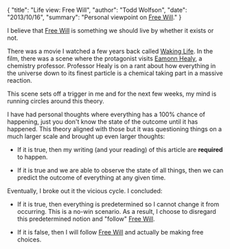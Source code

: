 {
  "title": "Life view: Free Will",
  "author": "Todd Wolfson",
  "date": "2013/10/16",
  "summary": "Personal viewpoint on [Free Will](http://en.wikipedia.org/wiki/Free_will)."
}

I believe that [Free Will][] is something we should live by whether it exists or not.

[Free Will]: http://en.wikipedia.org/wiki/Free_will

There was a movie I watched a few years back called [Waking Life][]. In the film, there was a scene where the protagonist visits [Eamonn Healy][], a chemistry professor. Professor Healy is on a rant about how everything in the universe down to its finest particle is a chemical taking part in a massive reaction.

[Waking Life]: http://www.imdb.com/title/tt0243017/
[Eamonn Healy]: http://en.wikipedia.org/wiki/Eamonn_Healy

This scene sets off a trigger in me and for the next few weeks, my mind is running circles around this theory.

I have had personal thoughts where everything has a 100% chance of happening, just you don't know the state of the outcome until it has happened. This theory aligned with those but it was questioning things on a much larger scale and brought up even larger thoughts:

- If it is true, then my writing (and your reading) of this article are **required** to happen.

- If it is true and we are able to observe the state of all things, then we can predict the outcome of everything at any given time.

Eventually, I broke out it the vicious cycle. I concluded:

- If it is true, then everything is predetermined so I cannot change it from occurring. This is a no-win scenario. As a result, I choose to disregard this predetermined notion and "follow" [Free Will][].

- If it is false, then I will follow [Free Will][] and actually be making free choices.
